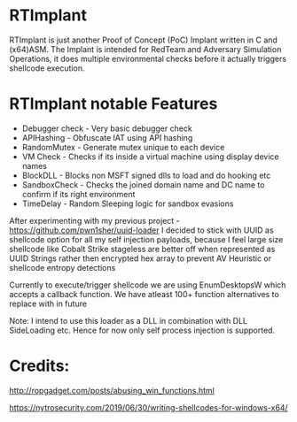 # RTImplant
RTImplant is just another Proof of Concept (PoC) Implant written in C and (x64)ASM. 
The Implant is intended for RedTeam and Adversary Simulation Operations, it does multiple environmental checks before it actually triggers shellcode execution.  

# RTImplant notable Features

- Debugger check - Very basic debugger check 
- APIHashing   - Obfuscate IAT using API hashing
- RandomMutex  - Generate mutex unique to each device
- VM Check     - Checks if its inside a virtual machine using display device names
- BlockDLL     - Blocks non MSFT signed dlls to load and do hooking etc
- SandboxCheck - Checks the joined domain name and DC name to confirm if its right environment
- TimeDelay    - Random Sleeping logic for sandbox evasions


After experimenting with my previous project - https://github.com/pwn1sher/uuid-loader I decided to stick with UUID as shellcode option for all my self injection payloads, because I feel large size shellcode like Cobalt Strike stageless are better off when represented as UUID Strings rather then encrypted hex array to prevent AV Heuristic or shellcode entropy detections

Currently to execute/trigger shellcode we are using EnumDesktopsW which accepts a callback function. We have atleast 100+ function alternatives to replace with in future

Note: I intend to use this loader as a DLL in combination with DLL SideLoading etc. Hence for now only self process injection is supported. 


# Credits:

http://ropgadget.com/posts/abusing_win_functions.html

https://nytrosecurity.com/2019/06/30/writing-shellcodes-for-windows-x64/
